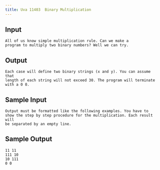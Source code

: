 ```yaml
---
title: Uva 11403  Binary Multiplication
---
```



## Input

```
All of us know simple multiplication rule. Can we make a
program to multiply two binary numbers? Well we can try.
```

## Output

```
Each case will define two binary strings (x and y). You can assume that
length of each string will not exceed 30. The program will terminate
with a 0 0.

```

## Sample Input

```
Output must be formatted like the following examples. You have to
show the step by step procedure for the multiplication. Each result will
be separated by an empty line.

```

## Sample Output

```
11 11
111 10
10 111
0 0

```
